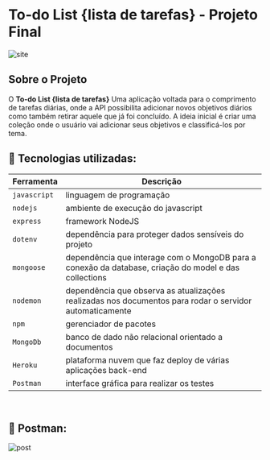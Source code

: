 # To-do List {lista de tarefas} - Projeto Final

![site](https://i.ibb.co/8rZRdcj/desktop-list.gif)
## Sobre o Projeto
O **To-do List {lista de tarefas}** Uma aplicação voltada para o comprimento de tarefas diárias, onde a API possibilita adicionar novos objetivos diários como também retirar aquele que já foi concluído. A ideia inicial é criar uma coleção onde o usuário vai adicionar seus objetivos e classificá-los por tema.

## 💾 Tecnologias utilizadas:
| Ferramenta | Descrição |
| --- | --- |
| `javascript` | linguagem de programação |
| `nodejs` | ambiente de execução do javascript|
| `express` | framework NodeJS |
| `dotenv` | dependência para proteger dados sensíveis do projeto|
| `mongoose` | dependência que interage com o MongoDB para a conexão da database, criação do model e das collections|
| `nodemon` | dependência que observa as atualizações realizadas nos documentos para rodar o servidor automaticamente|
| `npm` | gerenciador de pacotes|
| `MongoDb` | banco de dado não relacional orientado a documentos|
| `Heroku` | plataforma nuvem que faz deploy de várias aplicações back-end |
 `Postman` | interface gráfica para realizar os testes|

<br>

## 💾 Postman:

![post](https://i.ibb.co/n30Sfqz/crud-completo.gif)
